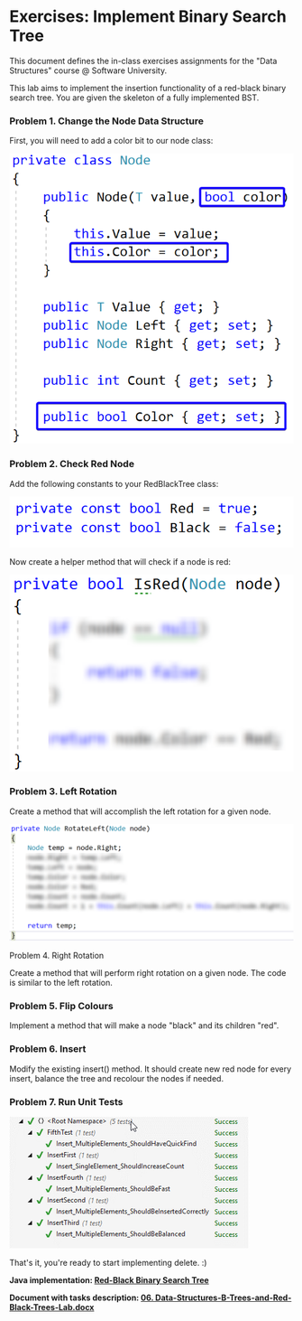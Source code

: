 # Exercises: Implement Binary Search Tree

This document defines the in-class exercises assignments for the "Data Structures" course @ Software University.

This lab aims to implement the insertion functionality of a red-black binary search tree. You are given the skeleton of a fully implemented BST.

### Problem 1. Change the Node Data Structure

First, you will need to add a color bit to our node class:

![](./media/image1.png)

### Problem 2. Check Red Node

Add the following constants to your RedBlackTree class:

![](./media/image2.png)

Now create a helper method that will check if a node is red:

![](./media/image3.png)

### Problem 3. Left Rotation

Create a method that will accomplish the left rotation for a given node.

![](./media/image4.png)

Problem 4. Right Rotation

Create a method that will perform right rotation on a given node. The code is similar to the left rotation.

### Problem 5. Flip Colours

Implement a method that will make a node "black" and its children "red".

### Problem 6. Insert

Modify the existing insert() method. It should create new red node for every insert, balance the tree and recolour the nodes if needed.

### Problem 7. Run Unit Tests

![](./media/image5.png)

That's it, you're ready to start implementing delete. :)

<p><b>Java implementation: <a href="./redblacktree">Red-Black Binary Search Tree</a></b></p>

<p><b>Document with tasks description: <a href="./06. Data-Structures-B-Trees-and-Red-Black-Trees-Lab.docx">06. Data-Structures-B-Trees-and-Red-Black-Trees-Lab.docx</a></b></p>